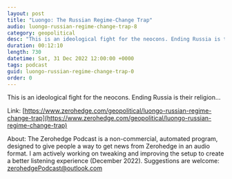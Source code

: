 ```yaml
---
layout: post
title: "Luongo: The Russian Regime-Change Trap"
audio: luongo-russian-regime-change-trap-8
category: geopolitical
desc: "This is an ideological fight for the neocons. Ending Russia is their religion..."
duration: 00:12:10
length: 730
datetime: Sat, 31 Dec 2022 12:00:00 +0000
tags: podcast
guid: luongo-russian-regime-change-trap-0
order: 0
---
```

This is an ideological fight for the neocons. Ending Russia is their religion...

Link: [https://www.zerohedge.com/geopolitical/luongo-russian-regime-change-trap](https://www.zerohedge.com/geopolitical/luongo-russian-regime-change-trap)

About: The Zerohedge Podcast is a non-commercial, automated program, designed to give people a way to get news from Zerohedge in an audio format.  I am actively working on tweaking and improving the setup to create a better listening experience (December 2022).  Suggestions are welcome: [zerohedgePodcast@outlook.com](mailto:zerohedgePodcast@outlook.com)